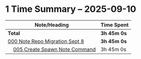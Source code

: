 # 1 Time Summary – 2025-09-10

|Note/Heading|Time Spent|
|------------|----------|
|**Total**|**3h 45m 0s**|
|[000 Note Repo Migration Sept 8](../../../../../../lan/tasks/2025/000%20Note%20Repo%20Migration%20Sept%208/000%20Note%20Repo%20Migration%20Sept%208.md)|**3h 45m 0s**|
|    [005 Create Spawn Note Command](../../../../../../lan/tasks/2025/000%20Note%20Repo%20Migration%20Sept%208/tasks/005%20Create%20Spawn%20Note%20Command.md)|3h 45m 0s|
